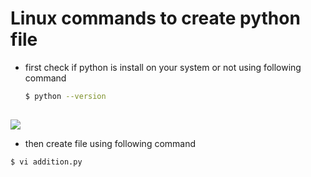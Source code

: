 # Linux commands to create python file
* first check if python is install on your system or not using following command
  ```sh
  $ python --version
 
  ```
 ![](images/version.png)

* then create file using following command

```sh
$ vi addition.py

```
